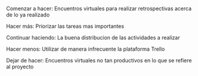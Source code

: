 
Comenzar a hacer: Encuentros virtuales para realizar retrospectivas acerca de lo ya realizado 

Hacer más: Priorizar las tareas mas importantes

Continuar haciendo: La buena distribucion de las actividades a realizar

Hacer menos: Utilizar de manera infrecuente la plataforma Trello 

Dejar de hacer: Encuentros virtuales no tan productivos en lo que se refiere al proyecto
